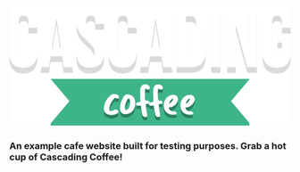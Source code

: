 ![Cascading Coffee Logo](/assets/icons/coffee_logo_ALT.png)

### An example cafe website built for testing purposes. Grab a hot cup of Cascading Coffee!
